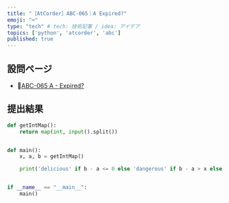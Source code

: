 ```yaml
---
title: "［AtCorder］ABC-065｜A Expired?"
emoji: "⌨️"
type: "tech" # tech: 技術記事 / idea: アイデア
topics: ['python', 'atcorder', 'abc']
published: true
---
```


## 設問ページ

- 🔗[ABC-065 A - Expired?](https://atcoder.jp/contests/abc065/tasks/abc065_a)

## 提出結果

```python
def getIntMap():
    return map(int, input().split())


def main():
    x, a, b = getIntMap()

    print('delicious' if b - a <= 0 else 'dangerous' if b - a > x else 'safe')


if __name__ == "__main__":
    main()
```
